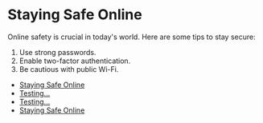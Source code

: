 
# Staying Safe Online
Online safety is crucial in today's world. Here are some tips to stay secure:
1. Use strong passwords.
2. Enable two-factor authentication.
3. Be cautious with public Wi-Fi.

- [Staying Safe Online](https://oactestram.github.io/tech-blogs/articles/staying-safe-online-1735718744203)
- [Testing...](https://api.github.com/repos/oactestram/tech-blogs/contents/README.md)
- [Testing...](https://api.github.com/repos/oactestram/tech-blogs/contents/README.md)
- [Staying Safe Online](https://oactestram.github.io/tech-blogs/articles/staying-safe-online)